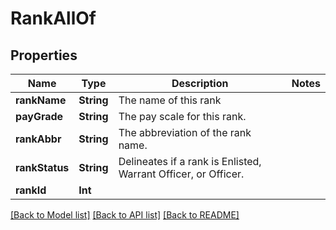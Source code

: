 # RankAllOf

## Properties
Name | Type | Description | Notes
------------ | ------------- | ------------- | -------------
**rankName** | **String** | The name of this rank | 
**payGrade** | **String** | The pay scale for this rank. | 
**rankAbbr** | **String** | The abbreviation of the rank name. | 
**rankStatus** | **String** | Delineates if a rank is Enlisted, Warrant Officer, or Officer. | 
**rankId** | **Int** |  | 

[[Back to Model list]](../README.md#documentation-for-models) [[Back to API list]](../README.md#documentation-for-api-endpoints) [[Back to README]](../README.md)


